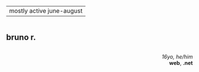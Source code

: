 <table align=center><td>mostly active june-august</td></table>

<p align=left>
    <h2 style="display: inline-block; border-bottom: 0;">bruno r.</h2>
</p>
<p align=right>
<i>16yo, he/him</i><br>
<b>web</b>, <b>.net</b>
</p>
